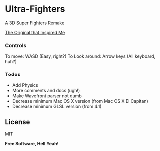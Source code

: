 # Ultra-Fighters

A 3D Super Fighters Remake

[The Original that Inspired Me](http://www.twoplayergames.org/play/592-Super_Fighters.html)


### Controls

To move: WASD (Easy, right?)
To Look around: Arrow keys (All keyboard, huh?)


### Todos
 - Add Physics
 - More comments and docs (ugh!)
 - Make Wavefront parser not dumb
 - Decrease minimum Mac OS X version (from Mac OS X El Capitan)
 - Decrease minimum GLSL version (from 4.1)

License
----

MIT


**Free Software, Hell Yeah!**

